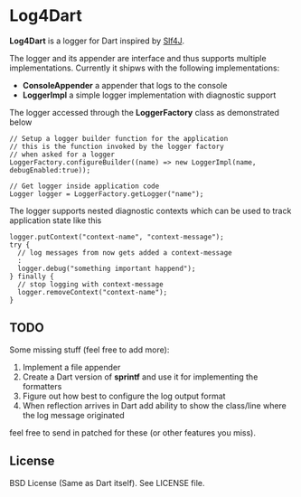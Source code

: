 Log4Dart
========
**Log4Dart** is a logger for Dart inspired by [Slf4J][slf4j]. 

The logger and its appender are interface and thus supports multiple implementations. Currently it shipws with the following implementations:

  * **ConsoleAppender** a appender that logs to the console
  * **LoggerImpl** a simple logger implementation with diagnostic support

The logger accessed through  the **LoggerFactory** class as demonstrated below

```
// Setup a logger builder function for the application
// this is the function invoked by the logger factory
// when asked for a logger
LoggerFactory.configureBuilder((name) => new LoggerImpl(name, debugEnabled:true)); 

// Get logger inside application code
Logger logger = LoggerFactory.getLogger("name");
```

The logger supports nested diagnostic contexts which can be used to
track application state like this

```
logger.putContext("context-name", "context-message");
try {
  // log messages from now gets added a context-message
  :
  logger.debug("something important happend");
} finally {
  // stop logging with context-message
  logger.removeContext("context-name");
}
```

TODO
----
Some missing stuff (feel free to add more):

  1. Implement a file appender
  1. Create a Dart version of **sprintf** and use it for implementing the formatters 
  1. Figure out how best to configure the log output format
  1. When reflection arrives in Dart add ability to show the class/line where the log message originated

feel free to send in patched for these (or other features you miss).

License
-------
BSD License (Same as Dart itself). See LICENSE file.  

[slf4j]: http://www.slf4j.org/